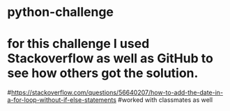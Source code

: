 # python-challenge
# for this challenge I used Stackoverflow as well as GitHub to see how others got the solution. 
#https://stackoverflow.com/questions/56640207/how-to-add-the-date-in-a-for-loop-without-if-else-statements
#worked with classmates as well 